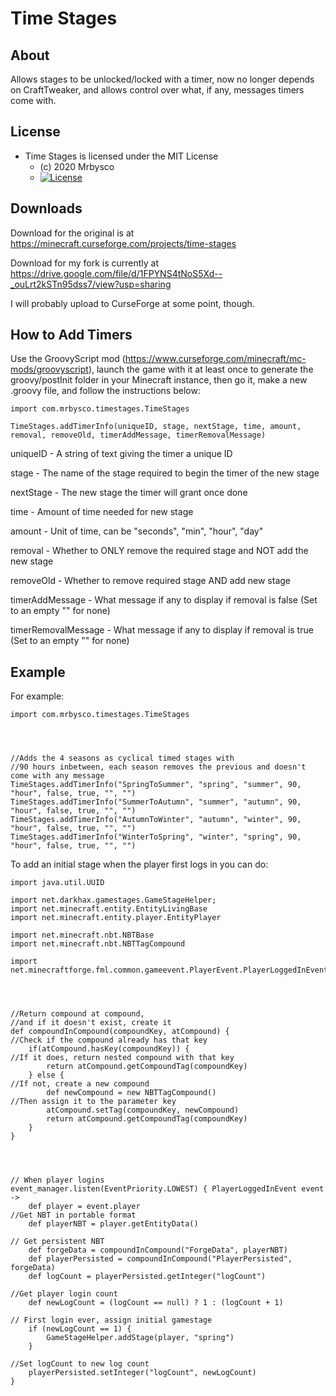 # Time Stages #

## About ##
Allows stages to be unlocked/locked with a timer, now no longer depends on CraftTweaker, and allows control over what, if any, messages timers come with.

## License ##
* Time Stages is licensed under the MIT License
  - (c) 2020 Mrbysco
  - [![License](https://img.shields.io/badge/License-MIT-red.svg?style=flat)](http://opensource.org/licenses/MIT)
  
## Downloads ##
Download for the original is at https://minecraft.curseforge.com/projects/time-stages

Download for my fork is currently at https://drive.google.com/file/d/1FPYNS4tNoS5Xd--_ouLrt2kSTn95dss7/view?usp=sharing

I will probably upload to CurseForge at some point, though.

## How to Add Timers ##
Use the GroovyScript mod (https://www.curseforge.com/minecraft/mc-mods/groovyscript), launch the game with it at least once to generate the groovy/postInit folder in your Minecraft instance, then go it, make a new .groovy file, and follow the instructions below:


```
import com.mrbysco.timestages.TimeStages

TimeStages.addTimerInfo(uniqueID, stage, nextStage, time, amount, removal, removeOld, timerAddMessage, timerRemovalMessage)
```

uniqueID - A string of text giving the timer a unique ID

stage - The name of the stage required to begin the timer of the new stage

nextStage - The new stage the timer will grant once done

time - Amount of time needed for new stage

amount - Unit of time, can be "seconds", "min", "hour", "day"

removal - Whether to ONLY remove the required stage and NOT add the new stage

removeOld - Whether to remove required stage AND add new stage

timerAddMessage - What message if any to display if removal is false (Set to an empty "" for none)

timerRemovalMessage - What message if any to display if removal is true (Set to an empty "" for none)

## Example ##

For example:

```
import com.mrbysco.timestages.TimeStages




//Adds the 4 seasons as cyclical timed stages with
//90 hours inbetween, each season removes the previous and doesn't come with any message
TimeStages.addTimerInfo("SpringToSummer", "spring", "summer", 90, "hour", false, true, "", "")
TimeStages.addTimerInfo("SummerToAutumn", "summer", "autumn", 90, "hour", false, true, "", "")
TimeStages.addTimerInfo("AutumnToWinter", "autumn", "winter", 90, "hour", false, true, "", "")
TimeStages.addTimerInfo("WinterToSpring", "winter", "spring", 90, "hour", false, true, "", "")
```

To add an initial stage when the player first logs in you can do:

```
import java.util.UUID

import net.darkhax.gamestages.GameStageHelper;
import net.minecraft.entity.EntityLivingBase
import net.minecraft.entity.player.EntityPlayer

import net.minecraft.nbt.NBTBase
import net.minecraft.nbt.NBTTagCompound

import net.minecraftforge.fml.common.gameevent.PlayerEvent.PlayerLoggedInEvent




//Return compound at compound, 
//and if it doesn't exist, create it
def compoundInCompound(compoundKey, atCompound) {
//Check if the compound already has that key
    if(atCompound.hasKey(compoundKey)) {
//If it does, return nested compound with that key
        return atCompound.getCompoundTag(compoundKey)
    } else {
//If not, create a new compound
        def newCompound = new NBTTagCompound()
//Then assign it to the parameter key
        atCompound.setTag(compoundKey, newCompound)
        return atCompound.getCompoundTag(compoundKey)
    }
}




// When player logins
event_manager.listen(EventPriority.LOWEST) { PlayerLoggedInEvent event -> 
    def player = event.player
//Get NBT in portable format
    def playerNBT = player.getEntityData()

// Get persistent NBT
    def forgeData = compoundInCompound("ForgeData", playerNBT)
    def playerPersisted = compoundInCompound("PlayerPersisted", forgeData)
    def logCount = playerPersisted.getInteger("logCount")

//Get player login count
    def newLogCount = (logCount == null) ? 1 : (logCount + 1)

// First login ever, assign initial gamestage
    if (newLogCount == 1) {
        GameStageHelper.addStage(player, "spring")  
    }

//Set logCount to new log count
    playerPersisted.setInteger("logCount", newLogCount)
}
```
